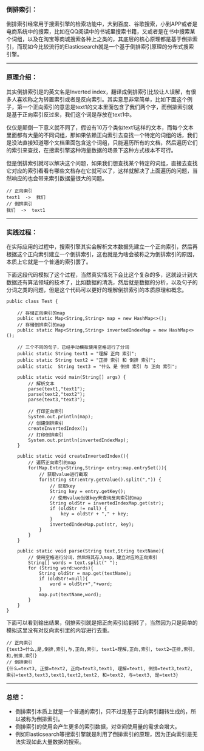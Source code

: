 ### 倒排索引：

倒排索引经常用于搜索引擎的检索功能中，大到百度、谷歌搜索，小到APP或者是电商系统中的搜索，比如在QQ阅读中的书城里搜索书籍，又或者是在书中搜索某个词组，以及在淘宝等商城搜索各种上之类的，其底层的核心原理都是基于倒排索引，而现如今比较流行的Elasticsearch就是一个基于倒排索引原理的分布式搜索引擎。

---

### 原理介绍：

其实倒排索引是的英文名是Inverted index，翻译成倒排索引比较让人误解，有很多人喜欢称之为转置索引或者是反向索引。其实意思非常简单，比如下面这个例子，第一个正向索引的意思是text1的文本里面包含了我们两个字，而倒排索引就是基于正向索引反过来，我们这个词是存放在text1中。

仅仅是颠倒一下意义就不同了，假设有10万个类似text1这样的文本，而每个文本里面都有大量的不同词组，那如果依赖正向索引去查找一个特定的词组的话，我们是没法直接知道哪个文档里面包含这个词组，只能遍历所有的文档，然后遍历它们的索引来查找，在搜索引擎这种海量数据的场景下这种方式根本不可行。

但是倒排索引就可以解决这个问题，如果我们想查找某个特定的词组，直接去查找它对应的索引看看有哪些文档存在它就可以了，这样就解决了上面遍历的问题，当然响应的也会带来索引数据量很大的问题。

```
// 正向索引
text1  ->  我们
// 倒排索引
我们  ->  text1
```

---

### 实践过程：

在实际应用的过程中，搜索引擎其实会解析文本数据先建立一个正向索引，然后再根据这个正向索引建立一个倒排索引，这也就是为啥会被称之为倒排索引的原因，本质上它就是一个普通的索引罢了。

下面这段代码模拟了这个过程，当然真实情况下会比这个复杂的多，这就设计到大数据还有算法领域的技术了，比如数据的清洗，然后就是数据的分析，以及句子的分词之类的问题，但是这个代码可以更好的理解倒排索引的本质原理和概念。

```
public class Test {

    // 存储正向索引的map
    public static Map<String,String> map = new HashMap<>();
    // 存储倒排索引的map
    public static Map<String,String> invertedIndexMap = new HashMap<>();
    
    // 三个不同的句子，已经手动模拟使用空格进行了分词
    public static String text1 = "理解 正向 索引";
    public static String text2 = "正排 索引 和 倒排 索引";
    public static  String text3 = "什么 是 倒排 索引 与 正向 索引";

    public static void main(String[] args) {
        // 解析文本
        parse(text1,"text1");
        parse(text2,"text2");
        parse(text3,"text3");

        // 打印正向索引
        System.out.println(map);
        // 创建倒排索引
        createInvertedIndex();
        // 打印倒排索引
        System.out.println(invertedIndexMap);
    }

    public static void createInvertedIndex(){
        // 遍历正向索引的map
        for(Map.Entry<String,String> entry:map.entrySet()){
            // 获取value进行截取
            for(String str:entry.getValue().split(",")) {
                // 获取key
                String key = entry.getKey();
                // 使用value当做key来查询反向索引的map
                String oldStr = invertedIndexMap.get(str);
                if (oldStr != null) {
                    key = oldStr + "," + key;
                }
                invertedIndexMap.put(str, key);
            }
        }
    }

    public static void parse(String text,String textName){
        // 使用空格进行分词，然后将其存入map，建立对应的正向索引
        String[] words = text.split(" ");
        for (String word:words){
            String oldStr = map.get(textName);
            if (oldStr!=null){
                word = oldStr+","+word;
            }
            map.put(textName,word);
        }
    }
}

```

下面可以看到输出结果，倒排索引就是把正向索引给翻转了，当然因为只是简单的模拟这里没有对反向索引里的内容进行去重。

```
// 正向索引
{text3=什么,是,倒排,索引,与,正向,索引, text1=理解,正向,索引, text2=正排,索引,和,倒排,索引}
// 倒排索引
{什么=text3, 正排=text2, 正向=text3,text1, 理解=text1, 倒排=text3,text2, 索引=text3,text3,text1,text2,text2, 和=text2, 与=text3, 是=text3}
```

---

### 总结：
- 倒排索引本质上就是一个普通的索引，只不过是基于正向索引翻转生成的，所以被称为倒排索引。
- 倒排索引的使用会产生更多的索引数据，对空间使用量的需求会增大。
- 例如Elasticsearch等搜索引擎就是利用了倒排索引的原理，因为正向索引是无法实现如此大量数据的搜索。